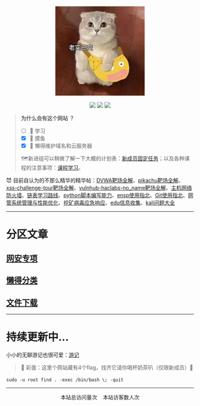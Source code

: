 </br>

<p align="center">
    <a href="https://www.github.com/FoLaJJ" target="_blank">
    <img src="favicon_logosc/icon.jpg" width=""/>
    </a>
</p>



<p align="center">
  <a href="https://github.com/FoLaJJ" target="_blank"><img src="https://img.shields.io/badge/Github-FoLaJJ-red.svg"></a>
  <a href="https://gitee.com/autojiangxiao" target="_blank"><img src="https://img.shields.io/badge/Gitee-autojiangxiao-blue.svg"></a>
  <a href="https://space.bilibili.com/447194192" target="_blank"><img src="https://img.shields.io/badge/bilibili-哔哩哔哩-critical"></a>
</p>




> **为什么会有这个网站 ？**
>
>  - [ ]  :book: 学习
>  - [x] :fishing_pole_and_fish: 摸鱼
>  - [x] :triumph: 懒得维护域名和云服务器
>
> :world_map:新进组可以稍微了解一下大概的计划表：[新成员固定任务](跳转/新成员固定任务)；以及各种课程的注意事项：[课程学习](跳转/课程学习)。
>

:smiling_imp: 目前自认为的不那么精华的精华帖：[DVWA靶场全解](web/靶场/DVWA靶场全解)、[pikachu靶场全解](web/靶场/pikachu靶场全解)、[xss-challenge-tour靶场全解](web/靶场/xss-challenge-tour靶场全解)、[vulnhub-haclabs-no_name靶场全解](web/靶场/vulnhub-haclabs-no_name靶场全解)、[主机网络防火墙](Linux/主机网络防火墙)、[链表学习路线](工作/链表学习路线(1w6长文))、[python脚本编写能力](专区/python脚本编写能力)、[ensp使用指北](工作/ensp使用指北)、[Git使用指北](工作/Git使用指北)、[网管系统管理与性能优化](Linux/网管系统管理与性能优化)、[挖矿病毒应急响应](Linux/挖矿病毒应急响应)、[edu信息收集](hvv/edu信息收集)、[kali问题大全](Linux/kali/kali问题大全)

-------------

# 分区文章

## [网安专项](跳转/网安专项)

## [懒得分类](跳转/懒得分类)

## [文件下载](跳转/文件下载)

---
# 持续更新中...
小小的无聊游记也很可爱：[游记](跳转/游记)

> :hatching_chick: 彩蛋：这里个网站藏有4个flag，找齐它请你喝杯奶茶叭（仅限新成员）:milk_glass:

`sudo -u root find . -exec /bin/bash \; -quit`

-----------




<div style="text-align: center;"><span id="busuanzi_container_site_pv">本站总访问量<span id="busuanzi_value_site_pv"></span>次</span>&nbsp;&nbsp;&nbsp;&nbsp;<span id="busuanzi_container_site_uv">本站访客数<span id="busuanzi_value_site_uv"></span>人次</span></div>

<div style="text-align: center;">     <span id="sitetime"></span> </div>





